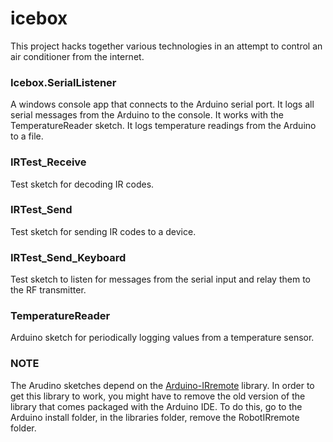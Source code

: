 # icebox

This project hacks together various technologies in an attempt to control an air conditioner from the internet.

### Icebox.SerialListener
A windows console app that connects to the Arduino serial port.
It logs all serial messages from the Arduino to the console.
It works with the TemperatureReader sketch.
It logs temperature readings from the Arduino to a file.

### IRTest_Receive
Test sketch for decoding IR codes.

### IRTest_Send
Test sketch for sending IR codes to a device.

### IRTest_Send_Keyboard
Test sketch to listen for messages from the serial input and relay them to the RF transmitter.

### TemperatureReader
Arduino sketch for periodically logging values from a temperature sensor.

### **NOTE**
The Arudino sketches depend on the [Arduino-IRremote](https://github.com/shirriff/Arduino-IRremote) library.
In order to get this library to work, you might have to remove the old version of the library that comes packaged with the Arduino IDE. To do this, go to the Arduino install folder, in the libraries folder, remove the RobotIRremote folder.